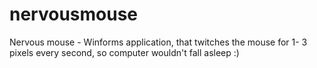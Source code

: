 # nervousmouse
Nervous mouse - Winforms application, that twitches the mouse for 1- 3 pixels every second, so computer wouldn't fall asleep :)
